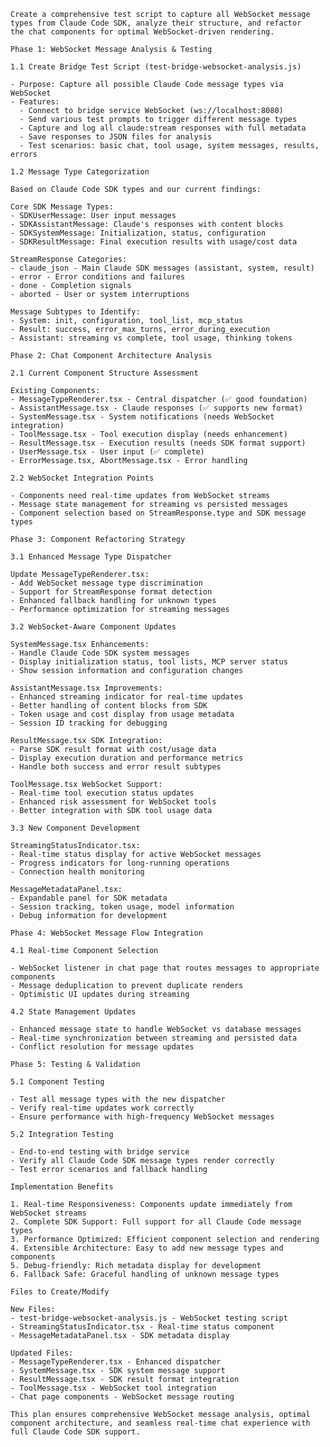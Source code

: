     Create a comprehensive test script to capture all WebSocket message types from Claude Code SDK, analyze their structure, and refactor 
    the chat components for optimal WebSocket-driven rendering.

    Phase 1: WebSocket Message Analysis & Testing

    1.1 Create Bridge Test Script (test-bridge-websocket-analysis.js)

    - Purpose: Capture all possible Claude Code message types via WebSocket
    - Features:
      - Connect to bridge service WebSocket (ws://localhost:8080)
      - Send various test prompts to trigger different message types
      - Capture and log all claude:stream responses with full metadata
      - Save responses to JSON files for analysis
      - Test scenarios: basic chat, tool usage, system messages, results, errors

    1.2 Message Type Categorization

    Based on Claude Code SDK types and our current findings:

    Core SDK Message Types:
    - SDKUserMessage: User input messages
    - SDKAssistantMessage: Claude's responses with content blocks
    - SDKSystemMessage: Initialization, status, configuration 
    - SDKResultMessage: Final execution results with usage/cost data

    StreamResponse Categories:
    - claude_json - Main Claude SDK messages (assistant, system, result)
    - error - Error conditions and failures
    - done - Completion signals
    - aborted - User or system interruptions

    Message Subtypes to Identify:
    - System: init, configuration, tool_list, mcp_status
    - Result: success, error_max_turns, error_during_execution
    - Assistant: streaming vs complete, tool usage, thinking tokens

    Phase 2: Chat Component Architecture Analysis

    2.1 Current Component Structure Assessment

    Existing Components:
    - MessageTypeRenderer.tsx - Central dispatcher (✅ good foundation)
    - AssistantMessage.tsx - Claude responses (✅ supports new format)
    - SystemMessage.tsx - System notifications (needs WebSocket integration)
    - ToolMessage.tsx - Tool execution display (needs enhancement)
    - ResultMessage.tsx - Execution results (needs SDK format support)
    - UserMessage.tsx - User input (✅ complete)
    - ErrorMessage.tsx, AbortMessage.tsx - Error handling

    2.2 WebSocket Integration Points

    - Components need real-time updates from WebSocket streams
    - Message state management for streaming vs persisted messages
    - Component selection based on StreamResponse.type and SDK message types

    Phase 3: Component Refactoring Strategy

    3.1 Enhanced Message Type Dispatcher

    Update MessageTypeRenderer.tsx:
    - Add WebSocket message type discrimination
    - Support for StreamResponse format detection
    - Enhanced fallback handling for unknown types
    - Performance optimization for streaming messages

    3.2 WebSocket-Aware Component Updates

    SystemMessage.tsx Enhancements:
    - Handle Claude Code SDK system messages
    - Display initialization status, tool lists, MCP server status
    - Show session information and configuration changes

    AssistantMessage.tsx Improvements:
    - Enhanced streaming indicator for real-time updates
    - Better handling of content blocks from SDK
    - Token usage and cost display from usage metadata
    - Session ID tracking for debugging

    ResultMessage.tsx SDK Integration:
    - Parse SDK result format with cost/usage data
    - Display execution duration and performance metrics
    - Handle both success and error result subtypes

    ToolMessage.tsx WebSocket Support:
    - Real-time tool execution status updates
    - Enhanced risk assessment for WebSocket tools
    - Better integration with SDK tool usage data

    3.3 New Component Development

    StreamingStatusIndicator.tsx:
    - Real-time status display for active WebSocket messages
    - Progress indicators for long-running operations
    - Connection health monitoring

    MessageMetadataPanel.tsx:
    - Expandable panel for SDK metadata
    - Session tracking, token usage, model information
    - Debug information for development

    Phase 4: WebSocket Message Flow Integration

    4.1 Real-time Component Selection

    - WebSocket listener in chat page that routes messages to appropriate components
    - Message deduplication to prevent duplicate renders
    - Optimistic UI updates during streaming

    4.2 State Management Updates

    - Enhanced message state to handle WebSocket vs database messages
    - Real-time synchronization between streaming and persisted data
    - Conflict resolution for message updates

    Phase 5: Testing & Validation

    5.1 Component Testing

    - Test all message types with the new dispatcher
    - Verify real-time updates work correctly
    - Ensure performance with high-frequency WebSocket messages

    5.2 Integration Testing

    - End-to-end testing with bridge service
    - Verify all Claude Code SDK message types render correctly
    - Test error scenarios and fallback handling

    Implementation Benefits

    1. Real-time Responsiveness: Components update immediately from WebSocket streams
    2. Complete SDK Support: Full support for all Claude Code message types
    3. Performance Optimized: Efficient component selection and rendering
    4. Extensible Architecture: Easy to add new message types and components
    5. Debug-friendly: Rich metadata display for development
    6. Fallback Safe: Graceful handling of unknown message types

    Files to Create/Modify

    New Files:
    - test-bridge-websocket-analysis.js - WebSocket testing script
    - StreamingStatusIndicator.tsx - Real-time status component
    - MessageMetadataPanel.tsx - SDK metadata display

    Updated Files:
    - MessageTypeRenderer.tsx - Enhanced dispatcher
    - SystemMessage.tsx - SDK system message support  
    - ResultMessage.tsx - SDK result format integration
    - ToolMessage.tsx - WebSocket tool integration
    - Chat page components - WebSocket message routing

    This plan ensures comprehensive WebSocket message analysis, optimal component architecture, and seamless real-time chat experience with 
    full Claude Code SDK support.